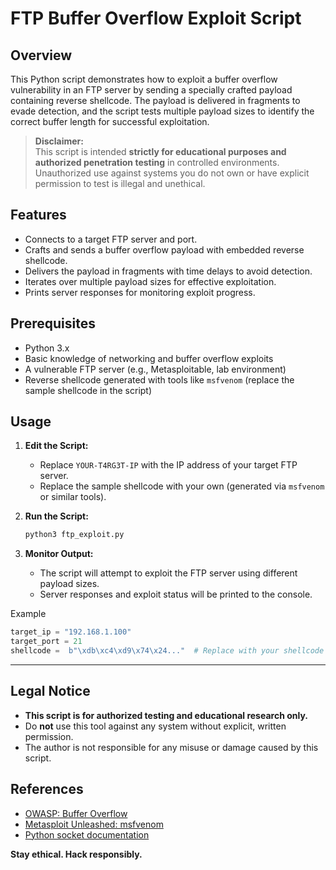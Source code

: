 

# FTP Buffer Overflow Exploit Script

## Overview

This Python script demonstrates how to exploit a buffer overflow vulnerability in an FTP server by sending a specially crafted payload containing reverse shellcode. The payload is delivered in fragments to evade detection, and the script tests multiple payload sizes to identify the correct buffer length for successful exploitation.

> **Disclaimer:**  
> This script is intended **strictly for educational purposes and authorized penetration testing** in controlled environments. Unauthorized use against systems you do not own or have explicit permission to test is illegal and unethical.



## Features

- Connects to a target FTP server and port.
- Crafts and sends a buffer overflow payload with embedded reverse shellcode.
- Delivers the payload in fragments with time delays to avoid detection.
- Iterates over multiple payload sizes for effective exploitation.
- Prints server responses for monitoring exploit progress.

## Prerequisites

- Python 3.x
- Basic knowledge of networking and buffer overflow exploits
- A vulnerable FTP server (e.g., Metasploitable, lab environment)
- Reverse shellcode generated with tools like `msfvenom` (replace the sample shellcode in the script)



## Usage

1. **Edit the Script:**
   - Replace `YOUR-T4RG3T-IP` with the IP address of your target FTP server.
   - Replace the sample shellcode with your own (generated via `msfvenom` or similar tools).

2. **Run the Script:**
   ```bash
   python3 ftp_exploit.py
   ```

3. **Monitor Output:**
   - The script will attempt to exploit the FTP server using different payload sizes.
   - Server responses and exploit status will be printed to the console.



 Example

```python
target_ip = "192.168.1.100"
target_port = 21
shellcode =  b"\xdb\xc4\xd9\x74\x24..."  # Replace with your shellcode
```

---

## Legal Notice

- **This script is for authorized testing and educational research only.**
- Do **not** use this tool against any system without explicit, written permission.
- The author is not responsible for any misuse or damage caused by this script.



## References

- [OWASP: Buffer Overflow](https://owasp.org/www-community/vulnerabilities/Buffer_overflow)
- [Metasploit Unleashed: msfvenom](https://www.offensive-security.com/metasploit-unleashed/msfvenom/)
- [Python socket documentation](https://docs.python.org/3/library/socket.html)



**Stay ethical. Hack responsibly.**
